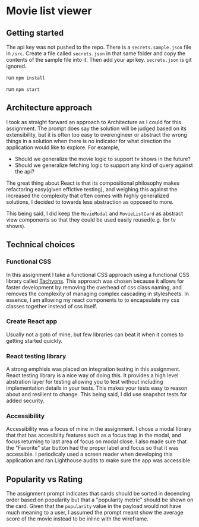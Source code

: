 # Movie list viewer

## Getting started

The api key was not pushed to the repo. There is a `secrets.sample.json`
file in `/src`. Create a file called `secrets.json` in that same folder and copy the contents of
the sample file into it. Then add your api key. `secrets.json` is git ignored.

run `npm install`

run `npm start`

## Architecture approach

I took as straight forward an approach to Architecture as I could for this assignment. The prompt does say
the solution will be judged based on its extensibility, but it is often too easy to overengineer or abstract the wrong things in a solution when
there is no indicator for what direction the application would like to explore. For example,

- Should we generalize the movie logic to support tv shows in the future?
- Should we generalize fetching logic to support any kind of query against the api?

The great thing about React is that its compositional philosophy makes refactoring easy(given effictive testing), and weighing this against the increased the complexity that often comes with highly generalized solutions, I decided to towards less abstraction as opposed to more.

This being said, I did keep the `MovieModal` and `MovieListCard` as abstract view components so that they could be used easily reused(e.g. for tv shows).

## Technical choices

### Functional CSS

In this assignment I take a functional CSS approach using a functional CSS library called [Tachyons](https://github.com/tachyons-css/tachyons/). This approach was chosen because it allows for faster development by removing the overhead of css class naming, and removes the complexity of managing complex cascading in stylesheets. In essence, I am allowing my react components to to encapsulate my css classes together instead of css itself.

### Create React app

Usually not a goto of mine, but few libraries can beat it when it comes to getting started quickly.

### React testing library

A strong emphisis was placed on integration testing in this assignment. React testing library is a nice way of doing this. It provides a high level abstration layer for testing allowing you to test without including implementation details in your tests. This makes your tests easy to reason about and resilient to change. This being said, I did use snapshot tests for added security.

### Accessibility

Accessibility was a focus of mine in the assignment. I chose a modal library that that has accesiblity features such as a focus trap in the modal, and focus returning to last area of focus on modal close. I also made sure that the "Favorite" star button had the proper label and focus so that it was accessible. I periodicaly used a screen reader when developing this application and ran Lighthouse audits to make sure the app was accessible.

## Popularity vs Rating

The assignment prompt indicates that cards should be sorted in decending order based on popularity
but that a "popularity metric" should be shown on the card. Given that the `popularity` value
in the payload would not have much meaning to a user, I assumed the prompt meant show the average score of the movie instead to be inline with the wireframe.
